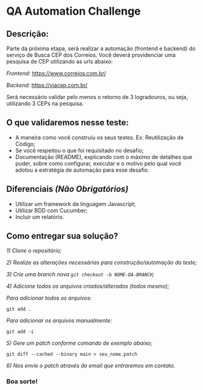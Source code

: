 # QA Automation Challenge

## Descrição:

Parte da próxima etapa, será realizar a automação (frontend e backend) do serviço de Busca CEP dos Correios.
Você deverá providenciar uma pesquisa de CEP utilizando as urls abaixo:

*Frontend:* https://www.correios.com.br/

*Backend:* https://viacep.com.br/

Será necessário validar pelo menos o retorno de 3 logradouros, ou seja, utilizando 3 CEPs na pesquisa.

## O que validaremos nesse teste:
- A maneira como você construiu os seus testes. Ex: Reutilização de Código;
- Se você respeitou o que foi requisitado no desafio;
- Documentação (README), explicando com o máximo de detalhes que puder, sobre como configurar, executar e o motivo pelo qual você adotou a estratégia de automação para esse desafio.

## Diferenciais *(Não Obrigatórios)*
- Utilizar um framework da linguagem Javascript;
- Utilizar BDD com Cucumber;
- Incluir um relatório.


## Como entregar sua solução?
*1) Clone o repositório;*

*2) Realize as alterações necessárias para construção/automação do teste;*

*3) Crie uma branch nova `git checkout -b NOME-DA-BRANCH`;*

*4) Adicione todos os arquivos criados/alterados (todos mesmo);*

*Para adicionar todos os arquivos:*
```
git add .
```

*Para adicionar os arquivos manualmente:*
```
git add -i
```

*5) Gere um patch conforme comando de exemplo abaixo;*

```
git diff --cached --binary main > seu_nome.patch
```

*6) Nos envie o patch através do email que entraremos em contato.*

### Boa sorte!
